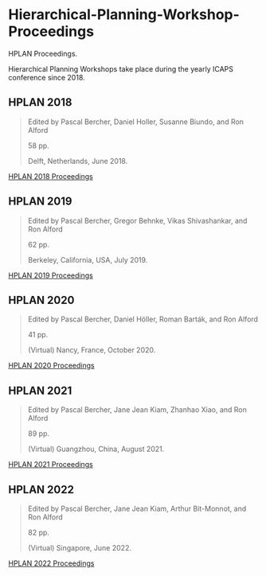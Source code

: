 # Hierarchical-Planning-Workshop-Proceedings

HPLAN Proceedings.

Hierarchical Planning Workshops take place during the yearly ICAPS conference since 2018.

## HPLAN 2018
> Edited by Pascal Bercher, Daniel Holler, Susanne Biundo, and Ron Alford
>
> 58 pp.
>
> Delft, Netherlands, June 2018.

[HPLAN 2018 Proceedings](https://github.com/PCfVW/Hierarchical-Planning-Workshop-Proceedings/blob/main/2018HierarchicalPlanningWorkshopProceedings.pdf)

## HPLAN 2019
> Edited by Pascal Bercher, Gregor Behnke, Vikas Shivashankar, and Ron Alford
>
> 62 pp.
>
> Berkeley, California, USA, July 2019.

[HPLAN 2019 Proceedings](https://github.com/PCfVW/Hierarchical-Planning-Workshop-Proceedings/blob/main/2019HierarchicalPlanningWorkshopProceedings.pdf)

## HPLAN 2020
> Edited by Pascal Bercher, Daniel Höller, Roman Barták, and Ron Alford
>
> 41 pp.
>
> (Virtual) Nancy, France, October 2020.

[HPLAN 2020 Proceedings](https://github.com/PCfVW/Hierarchical-Planning-Workshop-Proceedings/blob/main/2020HierarchicalPlanningWorkshopProceedings.pdf)

## HPLAN 2021
> Edited by Pascal Bercher, Jane Jean Kiam, Zhanhao Xiao, and Ron Alford
>
> 89 pp.
>
> (Virtual) Guangzhou, China, August 2021.

[HPLAN 2021 Proceedings](https://github.com/PCfVW/Hierarchical-Planning-Workshop-Proceedings/blob/main/2021HierarchicalPlanningProceedings.pdf)

## HPLAN 2022
> Edited by Pascal Bercher, Jane Jean Kiam, Arthur Bit-Monnot, and Ron Alford
>
> 82 pp.
>
> (Virtual) Singapore, June 2022.

[HPLAN 2022 Proceedings](https://github.com/PCfVW/Hierarchical-Planning-Workshop-Proceedings/blob/main/2022HierarchicelPlanningWorkshopProceedings.pdf)
